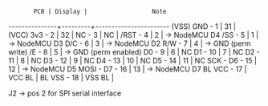            PCB | Display |                  Note
---------------+---------+-----------------------
(VSS) GND -  1 |      31 |  
(VCC) 3v3 -  2 |      32 |
       NC -  3 |      NC |
     /RST -  4 |       2 | -> NodeMCU D4
      /SS -  5 |       1 | -> NodeMCU D3
      D/C -  6 |       3 | -> NodeMCU D2
      R/W -  7 |       4 | -> GND (perm write)
       /E -  8 |       5 | -> GND (perm enabled)
       D0 -  9 |       6 | NC
       D1 - 10 |       7 | NC
       D2 - 11 |       8 | NC
       D3 - 12 |       9 | NC
       D4 - 13 |      10 | NC
       D5 - 14 |      11 | NC
 SCK - D6 - 15 |      12 | -> NodeMCU D5
MOSI - D7 - 16 |      13 | -> NodeMCU D7
   BL VCC - 17 |  VCC BL |
   BL VSS - 18 |  VSS BL |


   J2 ->  pos 2 for SPI serial interface

